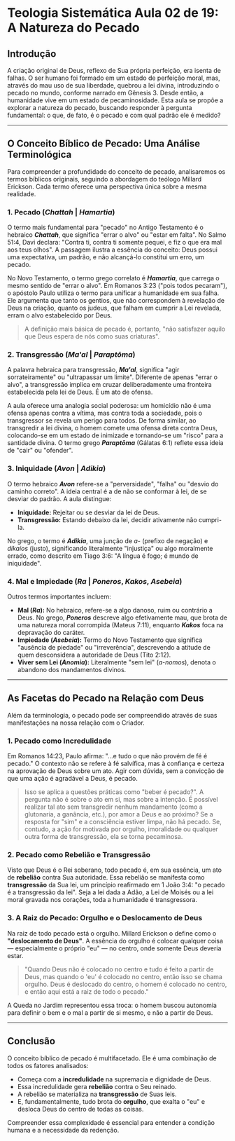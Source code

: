 # Teologia Sistemática Aula 02 de 19: A Natureza do Pecado

## Introdução

A criação original de Deus, reflexo de Sua própria perfeição, era isenta de falhas. O ser humano foi formado em um estado de perfeição moral, mas, através do mau uso de sua liberdade, quebrou a lei divina, introduzindo o pecado no mundo, conforme narrado em Gênesis 3. Desde então, a humanidade vive em um estado de pecaminosidade. Esta aula se propõe a explorar a natureza do pecado, buscando responder à pergunta fundamental: o que, de fato, é o pecado e com qual padrão ele é medido?

---

## O Conceito Bíblico de Pecado: Uma Análise Terminológica

Para compreender a profundidade do conceito de pecado, analisaremos os termos bíblicos originais, seguindo a abordagem do teólogo Millard Erickson. Cada termo oferece uma perspectiva única sobre a mesma realidade.

### 1. Pecado (*Chattah* | *Hamartia*)

O termo mais fundamental para "pecado" no Antigo Testamento é o hebraico ***Chattah***, que significa "errar o alvo" ou "estar em falta". No Salmo 51:4, Davi declara: "Contra ti, contra ti somente pequei, e fiz o que era mal aos teus olhos". A passagem ilustra a essência do conceito: Deus possui uma expectativa, um padrão, e não alcançá-lo constitui um erro, um pecado.

No Novo Testamento, o termo grego correlato é ***Hamartia***, que carrega o mesmo sentido de "errar o alvo". Em Romanos 3:23 ("pois todos pecaram"), o apóstolo Paulo utiliza o termo para unificar a humanidade em sua falha. Ele argumenta que tanto os gentios, que não correspondem à revelação de Deus na criação, quanto os judeus, que falham em cumprir a Lei revelada, erram o alvo estabelecido por Deus.

> A definição mais básica de pecado é, portanto, "não satisfazer aquilo que Deus espera de nós como suas criaturas".

### 2. Transgressão (*Ma'al* | *Paraptōma*)

A palavra hebraica para transgressão, ***Ma'al***, significa "agir sorrateiramente" ou "ultrapassar um limite". Diferente de apenas "errar o alvo", a transgressão implica em cruzar deliberadamente uma fronteira estabelecida pela lei de Deus. É um ato de ofensa.

A aula oferece uma analogia social poderosa: um homicídio não é uma ofensa apenas contra a vítima, mas contra toda a sociedade, pois o transgressor se revela um perigo para todos. De forma similar, ao transgredir a lei divina, o homem comete uma ofensa direta contra Deus, colocando-se em um estado de inimizade e tornando-se um "risco" para a santidade divina. O termo grego ***Paraptōma*** (Gálatas 6:1) reflete essa ideia de "cair" ou "ofender".

### 3. Iniquidade (*Avon* | *Adikia*)

O termo hebraico ***Avon*** refere-se a "perversidade", "falha" ou "desvio do caminho correto". A ideia central é a de não se conformar à lei, de se desviar do padrão. A aula distingue:

-   **Iniquidade:** Rejeitar ou se desviar da lei de Deus.
-   **Transgressão:** Estando debaixo da lei, decidir ativamente não cumpri-la.

No grego, o termo é ***Adikia***, uma junção de *a-* (prefixo de negação) e *dikaios* (justo), significando literalmente "injustiça" ou algo moralmente errado, como descrito em Tiago 3:6: "A língua é fogo; é mundo de iniquidade".

### 4. Mal e Impiedade (*Ra* | *Poneros*, *Kakos*, *Asebeia*)

Outros termos importantes incluem:
-   **Mal (*Ra*):** No hebraico, refere-se a algo danoso, ruim ou contrário a Deus. No grego, ***Poneros*** descreve algo efetivamente mau, que brota de uma natureza moral corrompida (Mateus 7:11), enquanto ***Kakos*** foca na depravação do caráter.
-   **Impiedade (*Asebeia*):** Termo do Novo Testamento que significa "ausência de piedade" ou "irreverência", descrevendo a atitude de quem desconsidera a autoridade de Deus (Tito 2:12).
-   **Viver sem Lei (*Anomia*):** Literalmente "sem lei" (*a-nomos*), denota o abandono dos mandamentos divinos.

---

## As Facetas do Pecado na Relação com Deus

Além da terminologia, o pecado pode ser compreendido através de suas manifestações na nossa relação com o Criador.

### 1. Pecado como Incredulidade

Em Romanos 14:23, Paulo afirma: "...e tudo o que não provém de fé é pecado." O contexto não se refere à fé salvífica, mas à confiança e certeza na aprovação de Deus sobre um ato. Agir com dúvida, sem a convicção de que uma ação é agradável a Deus, é pecado.

> Isso se aplica a questões práticas como "beber é pecado?". A pergunta não é sobre o ato em si, mas sobre a intenção. É possível realizar tal ato sem transgredir nenhum mandamento (como a glutonaria, a ganância, etc.), por amor a Deus e ao próximo? Se a resposta for "sim" e a consciência estiver limpa, não há pecado. Se, contudo, a ação for motivada por orgulho, imoralidade ou qualquer outra forma de transgressão, ela se torna pecaminosa.

### 2. Pecado como Rebelião e Transgressão

Visto que Deus é o Rei soberano, todo pecado é, em sua essência, um ato de **rebelião** contra Sua autoridade. Essa rebelião se manifesta como **transgressão** da Sua lei, um princípio reafirmado em 1 João 3:4: "o pecado é a transgressão da lei". Seja a lei dada a Adão, a Lei de Moisés ou a lei moral gravada nos corações, toda a humanidade é transgressora.

### 3. A Raiz do Pecado: Orgulho e o Deslocamento de Deus

Na raiz de todo pecado está o orgulho. Millard Erickson o define como o **"deslocamento de Deus"**. A essência do orgulho é colocar qualquer coisa — especialmente o próprio "eu" — no centro, onde somente Deus deveria estar.

> "Quando Deus não é colocado no centro e tudo é feito a partir de Deus, mas quando o 'eu' é colocado no centro, então isso se chama orgulho. Deus é deslocado do centro, o homem é colocado no centro, e então aqui está a raiz de todo o pecado."

A Queda no Jardim representou essa troca: o homem buscou autonomia para definir o bem e o mal a partir de si mesmo, e não a partir de Deus.

---

## Conclusão

O conceito bíblico de pecado é multifacetado. Ele é uma combinação de todos os fatores analisados:

-   Começa com a **incredulidade** na supremacia e dignidade de Deus.
-   Essa incredulidade gera **rebelião** contra o Seu reinado.
-   A rebelião se materializa na **transgressão** de Suas leis.
-   E, fundamentalmente, tudo brota do **orgulho**, que exalta o "eu" e desloca Deus do centro de todas as coisas.

Compreender essa complexidade é essencial para entender a condição humana e a necessidade da redenção. 